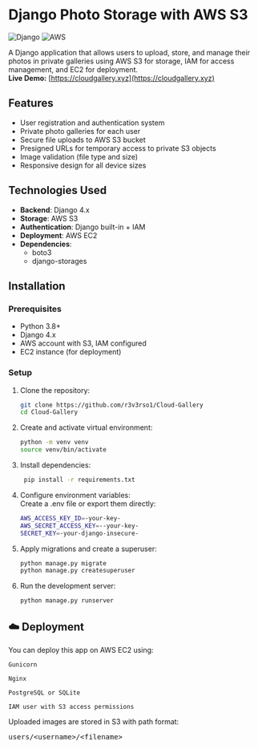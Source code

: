 # Django Photo Storage with AWS S3

![Django](https://img.shields.io/badge/Django-092E20?style=for-the-badge&logo=django&logoColor=white)
![AWS](https://img.shields.io/badge/Amazon_AWS-232F3E?style=for-the-badge&logo=amazon-aws&logoColor=white)

A Django application that allows users to upload, store, and manage their photos in private galleries using AWS S3 for storage, IAM for access management, and EC2 for deployment.
<br>
**Live Demo:** [https://cloudgallery.xyz](https://cloudgallery.xyz)

## Features

- User registration and authentication system
- Private photo galleries for each user
- Secure file uploads to AWS S3 bucket
- Presigned URLs for temporary access to private S3 objects
- Image validation (file type and size)
- Responsive design for all device sizes

## Technologies Used

- **Backend**: Django 4.x
- **Storage**: AWS S3
- **Authentication**: Django built-in + IAM
- **Deployment**: AWS EC2
- **Dependencies**: 
  - boto3
  - django-storages

## Installation

### Prerequisites

- Python 3.8+
- Django 4.x
- AWS account with S3, IAM configured
- EC2 instance (for deployment)

### Setup

1. Clone the repository:
   ```bash
   git clone https://github.com/r3v3rso1/Cloud-Gallery
   cd Cloud-Gallery

2. Create and activate virtual environment:
   ```bash
   python -m venv venv
   source venv/bin/activate

3. Install dependencies:
   ```bash
    pip install -r requirements.txt

4. Configure environment variables:
   <br>
   Create a .env file or export them directly:
   ```bash
   AWS_ACCESS_KEY_ID=-your-key-
   AWS_SECRET_ACCESS_KEY=--your-key-
   SECRET_KEY=-your-django-insecure-

5. Apply migrations and create a superuser:
   ```bash
   python manage.py migrate
   python manage.py createsuperuser

6. Run the development server:
   ```bash
   python manage.py runserver

## ☁️ Deployment

You can deploy this app on AWS EC2 using:

    Gunicorn

    Nginx

    PostgreSQL or SQLite

    IAM user with S3 access permissions

Uploaded images are stored in S3 with path format:
<pre>users/&lt;username&gt;/&lt;filename&gt;</pre>
